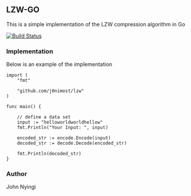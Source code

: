 ## LZW-GO
This is a simple implementation of the LZW compression algorithm in Go

[![Build Status](https://travis-ci.com/j0nimost/lzw.svg?branch=main)](https://travis-ci.com/github/j0nimost/lzw)

### Implementation


Below is an example of the implementation

```
import (
	"fmt"

	"github.com/j0nimost/lzw"
)

func main() {

	// define a data set
	input := "helloworldworldhellow"
	fmt.Println("Your Input: ", input)

	encoded_str := encode.Encode(input)
	decoded_str := decode.Decode(encoded_str)

	fmt.Println(decoded_str)
}
```

### Author
John Nyingi
